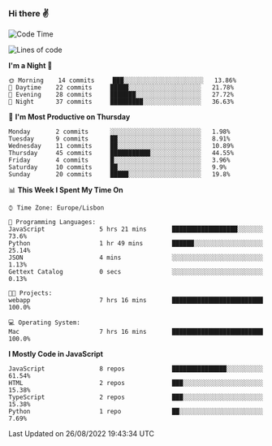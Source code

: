 ### Hi there :v:

<!--
**eusebioaddsilva/eusebioaddsilva** is a ✨ _special_ ✨ repository because its `README.md` (this file) appears on your GitHub profile.

<!--START_SECTION:waka-->
![Code Time](http://img.shields.io/badge/Code%20Time-26%20hrs%2013%20mins-blue)

![Lines of code](https://img.shields.io/badge/From%20Hello%20World%20I%27ve%20Written-644%20Thousand%20lines%20of%20code-blue)

**I'm a Night 🦉** 

```text
🌞 Morning    14 commits     ███░░░░░░░░░░░░░░░░░░░░░░   13.86% 
🌆 Daytime    22 commits     █████░░░░░░░░░░░░░░░░░░░░   21.78% 
🌃 Evening    28 commits     ███████░░░░░░░░░░░░░░░░░░   27.72% 
🌙 Night      37 commits     █████████░░░░░░░░░░░░░░░░   36.63%

```
📅 **I'm Most Productive on Thursday** 

```text
Monday       2 commits      ░░░░░░░░░░░░░░░░░░░░░░░░░   1.98% 
Tuesday      9 commits      ██░░░░░░░░░░░░░░░░░░░░░░░   8.91% 
Wednesday    11 commits     ██░░░░░░░░░░░░░░░░░░░░░░░   10.89% 
Thursday     45 commits     ███████████░░░░░░░░░░░░░░   44.55% 
Friday       4 commits      █░░░░░░░░░░░░░░░░░░░░░░░░   3.96% 
Saturday     10 commits     ██░░░░░░░░░░░░░░░░░░░░░░░   9.9% 
Sunday       20 commits     █████░░░░░░░░░░░░░░░░░░░░   19.8%

```


📊 **This Week I Spent My Time On** 

```text
⌚︎ Time Zone: Europe/Lisbon

💬 Programming Languages: 
JavaScript               5 hrs 21 mins       ██████████████████░░░░░░░   73.6% 
Python                   1 hr 49 mins        ██████░░░░░░░░░░░░░░░░░░░   25.14% 
JSON                     4 mins              ░░░░░░░░░░░░░░░░░░░░░░░░░   1.13% 
Gettext Catalog          0 secs              ░░░░░░░░░░░░░░░░░░░░░░░░░   0.13%

🐱‍💻 Projects: 
webapp                   7 hrs 16 mins       █████████████████████████   100.0%

💻 Operating System: 
Mac                      7 hrs 16 mins       █████████████████████████   100.0%

```

**I Mostly Code in JavaScript** 

```text
JavaScript               8 repos             ███████████████░░░░░░░░░░   61.54% 
HTML                     2 repos             ███░░░░░░░░░░░░░░░░░░░░░░   15.38% 
TypeScript               2 repos             ███░░░░░░░░░░░░░░░░░░░░░░   15.38% 
Python                   1 repo              ██░░░░░░░░░░░░░░░░░░░░░░░   7.69%

```



 Last Updated on 26/08/2022 19:43:34 UTC
<!--END_SECTION:waka-->
